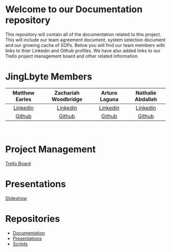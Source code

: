 # Welcome to our Documentation repository
This repository will contain all of the documentation related to this project. This will include our team agreement document, system selection document and our growing cache of SOPs. Below you will find our team members with links to thier Linkedin and Github profiles. We have also added links to our Trello project management board and other related information.




# JingLbyte Members

| Matthew Earles | Zachariah Woodbridge | Arturo Laguna | Nathalie Abdallah |
|:----------------------:|:-----------------------:|:----------------------:|:----------------------:|
| [Linkedin](https://www.linkedin.com/in/matthew-earles)| [Linkedin](https://www.linkedin.com/in/zachariahw/) | [Linkedin](https://www.linkedin.com/in/arturo-laguna-81129320a) | [Linkedin](https://www.linkedin.com/in/nataliabdallah) 
| [Github](https://github.com/Matt01965)| [Github](https://github.com/Z-Zachattack) | [Github](https://github.com/Random9904) | [Github](https://github.com/nataliabdallah) 

<br>

# Project Management
[Trello Board](https://trello.com/invite/b/1UHKRjwA/ATTI3f4b8479c5d90897269b5d53cc52bbf8244DF362/301-project)


# Presentations
[Slideshow](https://docs.google.com/presentation/d/1GrBF-00GLaq4SpJLDRJQhwG9uGaHQL4bNxNlpmU1zbY/edit?usp=sharing)

# Repositories
* [Documentation](https://github.com/JingLbyte/documentation)
* [Presentations](https://github.com/JingLbyte/Presentation)
* [Scripts](https://github.com/JingLbyte/Scripts)
